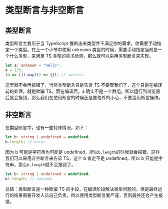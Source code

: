 # 类型断言与非空断言

## 类型断言

类型断言主要用于当 TypeScript 推断出来类型并不满足你的需求，你需要手动指定一个类型。在上一个小节中使用 unknown 类型的时候，需要手动指定当前是一个什么类型，来满足 TS 类型的需求检测，那么就可以采用类型断言来实现。

```typescript
let a: unknown = "hello";
a = 123;
(a as []).map(() => {}); // success
```

这里就不会再报错了，当然类型断言只是告诉 TS 不要管我们了，这个只是在编译前的处理，就是欺骗 TS。而在编译后，a 确实不是一个数组，所以运行到浏览器后就会报错，那么我们在使用断言的时候还是要格外的小心，不要滥用断言操作。

## 非空断言

在类型断言中，也有一些特殊情况，如下：

```typescript
let b: string | undefined = undefined;
b.length; // error
```

因为 b 可能是字符串也可能是 undefined，所以`b.length`的时候就会报错，这样我们可以采用非空断言来告诉 TS，这个 b 肯定不是 undefined，所以 b 只能是字符串，那么`b.length`就不会报错了。

```typescript
let b: string | undefined = undefined;
b!.length; // success
```

总结：类型断言是一种欺骗 TS 的手段，在编译阶段解决类型问题的，但是最终运行的结果需要开发人员自己负责，所以使用类型断言要严谨，否则最终还会产生报错。
